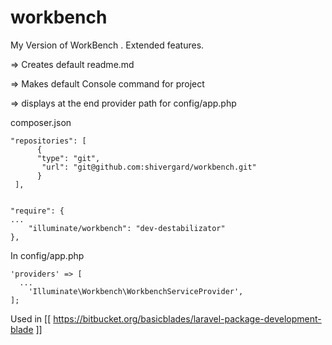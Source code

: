 # workbench
My Version of WorkBench . Extended features.

=> Creates default readme.md

=> Makes default Console command for project

=> displays at the end provider path for config/app.php

composer.json

	"repositories": [
	      {
	      "type": "git",
	       "url": "git@github.com:shivergard/workbench.git"
	      }
	 ],


	"require": {
    ...
		"illuminate/workbench": "dev-destabilizator"
	},
	

In config/app.php

  	'providers' => [
  	  ...
  		'Illuminate\Workbench\WorkbenchServiceProvider',
  	];


Used in [[ https://bitbucket.org/basicblades/laravel-package-development-blade ]]
